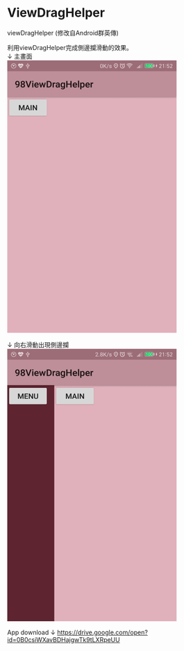 # ViewDragHelper
viewDragHelper (修改自Android群英傳)

利用viewDragHelper完成側邊攔滑動的效果。
<br>
↓ 主畫面<br>
![Example1](pic1.jpg)

↓ 向右滑動出現側邊攔<br>
![Example1](pic2.jpg)

App download ↓
https://drive.google.com/open?id=0B0csiWXavBDHajgwTk9tLXRpeUU

